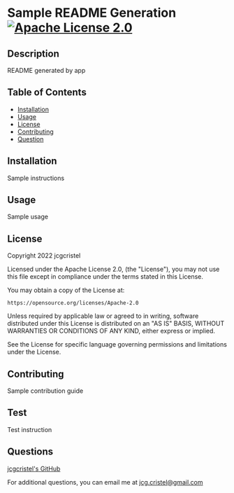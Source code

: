 # Sample README Generation [![Apache License 2.0](https://img.shields.io/badge/License-Apache_2.0-blue.svg)](https://opensource.org/licenses/Apache-2.0)

## Description
README generated by app

## Table of Contents
- [Installation](#installation)
- [Usage](#usage)
- [License](#license)
- [Contributing](#contributing)
- [Question](#questions)

## Installation
Sample instructions

## Usage
Sample usage

  ## License
  Copyright 2022 jcgcristel
  
  Licensed under the Apache License 2.0, (the "License"), you may not use this file except 
  in compliance under the terms stated in this License. 
  
  You may obtain a copy of the License at:
    
    https://opensource.org/licenses/Apache-2.0

  Unless required by applicable law or agreed to in writing, software
  distributed under this License is distributed on an "AS IS" BASIS,
  WITHOUT WARRANTIES OR CONDITIONS OF ANY KIND, either express or implied.

  See the License for specific language governing permissions and
  limitations under the License.
  
## Contributing
Sample contribution guide

## Test
Test instruction

## Questions
[jcgcristel's GitHub](https://github.com/jcgcristel)

For additional questions, you can email me at [jcg.cristel@gmail.com](mailto:jcg.cristel@gmail.com.)
